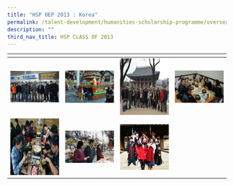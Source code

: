 ```yaml
---
title: "HSP OEP 2013 : Korea"
permalink: /talent-development/humanities-scholarship-programme/overseasexposure-education-gallery/2013-2/
description: ""
third_nav_title: HSP CLASS OF 2013
---
```

<table>
<thead>
  <tr>
    <th style="width:200px"></th>
    <th style="width:200px"></th>
    <th style="width:200px"></th>
		<th style="width:200px"></th>
  </tr>
</thead>
<tbody>
  <tr>
    <td style ="text-align:center"><a href="/images/2013-Korea%201.jpeg"> <img src="/images/2013-Korea%201.jpeg" style="width:200px"></a></td>
    <td style ="text-align:center"><a href="/images/2013-Korea%202.jpeg"> <img src="/images/2013-Korea%202.jpeg" style="width:200px"></a></td>
    <td style ="text-align:center"><a href="/images/2013-Korea%203.jpeg"> <img src="/images/2013-Korea%203.jpeg" style="width:200px; height: 130px"></a></td>
    <td style ="text-align:center"><a href="/images/2013-Korea%204.jpeg"> <img src="/images/2013-Korea%204.jpeg" style="width:200px"></a></td>
  </tr>
   <tr>
    <td style ="text-align:center"><a href="/images/2013-Korea%205.jpeg"> <img src="/images/2013-Korea%205.jpeg" style="width:200px; height: 130px"></a></td>
    <td style ="text-align:center"><a href="/images/2013-Korea%206.jpeg"> <img src="/images/2013-Korea%206.jpeg" style="width:200px"></a></td>
    <td style ="text-align:center"><a href="/images/2013-Korea%207.jpeg"> <img src="/images/2013-Korea%207.jpeg" style="width:200px"></a></td>
  </tr>
</tbody>
</table>